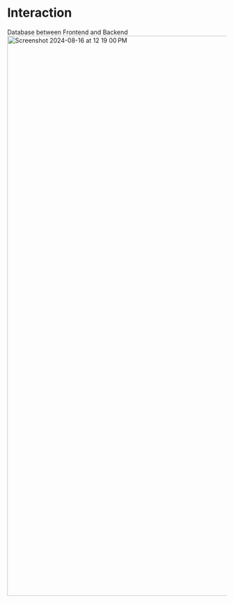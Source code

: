 # Interaction 


Database between Frontend and Backend
<img width="1287" alt="Screenshot 2024-08-16 at 12 19 00 PM" src="https://github.com/user-attachments/assets/88b0aa8e-500c-485b-85bf-bd0e7b4e76ed">
